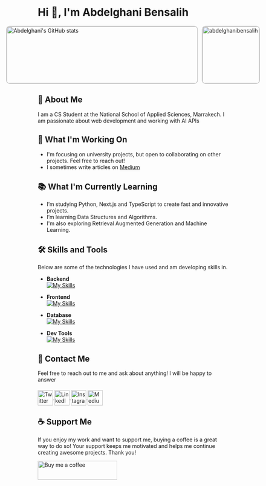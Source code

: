 <h1>Hi 👋, I'm Abdelghani Bensalih</h1>

<div style="display: flex; justify-content: center; align-items: center; gap: 10px;">
  <img src="https://github-profile-summary-cards.vercel.app/api/cards/profile-details?username=abdelghaniBensalih&theme=radical" alt="Abdelghani's GitHub stats" style="height: 150px; width:600px; border-radius: 10px; border: 2px solid #ccc;" />
  <img src="https://github-readme-stats.vercel.app/api/top-langs?username=abdelghanibensalih&show_icons=true&locale=en&layout=compact" alt="abdelghanibensalih" style="height: 150px; border-radius: 10px; border: 2px solid #ccc;" />
</div>





## 🙂 About Me
I am a CS Student at the National School of Applied Sciences, Marrakech. I am passionate about web development and working with AI APIs

## 🚀 What I'm Working On
-  I'm focusing on university projects, but open to collaborating on other projects. Feel free to reach out!
-  I sometimes write articles on [Medium](https://medium.com/@a-bensalih)

 ## 📚 What I'm Currently Learning
-  I’m studying Python, Next.js and TypeScript to create fast and innovative projects.
-  I’m learning Data Structures and Algorithms.
-  I'm also exploring Retrieval Augmented Generation and Machine Learning.

 ## 🛠️ Skills and Tools
Below are some of the technologies I have used and am developing skills in.
 - **Backend**  
  [![My Skills](https://skillicons.dev/icons?i=py,django,laravel,nextjs)](https://skillicons.dev)

- **Frontend**  
  [![My Skills](https://skillicons.dev/icons?i=vue,react,nextjs,html,css,tailwind,js)](https://skillicons.dev)

- **Database**  
  [![My Skills](https://skillicons.dev/icons?i=mysql,firebase,supabase,mongodb)](https://skillicons.dev)

- **Dev Tools**  
  [![My Skills](https://skillicons.dev/icons?i=vscode,git,github,gitlab,linux,vercel)](https://skillicons.dev)



## 🔗 Contact Me
Feel free to reach out to me and ask about anything! I will be happy to answer

<p align="left" style="margin-top: 20px;">
  <a href="https://twitter.com/a_bensalih" target="blank">
    <img align="center" src="https://skillicons.dev/icons?i=twitter" alt="Twitter" height="40" width="40" />
  </a>
  <a href="https://linkedin.com/in/abdelghani-bensalih-469155219/" target="blank">
    <img align="center" src="https://skillicons.dev/icons?i=linkedin" alt="LinkedIn" height="40" width="40" />
  </a>
  <a href="https://instagram.com/a.bensalih" target="blank">
    <img align="center" src="https://skillicons.dev/icons?i=instagram" alt="Instagram" height="40" width="40" />
  </a>
  <a href="https://medium.com/@abdelghaniben40" target="blank">
    <img align="center" src="https://skillicons.dev/icons?i=medium" alt="Medium" height="40" width="40" />
  </a>
</p>

## ☕ Support Me
If you enjoy my work and want to support me, buying a coffee is a great way to do so! Your support keeps me motivated and helps me continue creating awesome projects. Thank you!
<p>
  <a href="https://www.buymeacoffee.com/abdelghaniI"> 
    <img align="left" src="https://cdn.buymeacoffee.com/buttons/v2/default-yellow.png" height="50" width="210" alt="Buy me a coffee" />
  </a>
</p>


<!--
**abdelghaniBensalih/abdelghaniBensalih** is a ✨ _special_ ✨ repository because its `README.md` (this file) appears on your GitHub profile.

Here are some ideas to get you started:

- 🔭 I’m currently working on ...
- 🌱 I’m currently learning ...
- 👯 I’m looking to collaborate on ...
- 🤔 I’m looking for help with ...
- 💬 Ask me about ...
- 📫 How to reach me: ...
- 😄 Pronouns: ...
- ⚡ Fun fact: ...
-->
